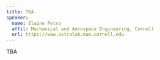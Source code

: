 ```yaml
---
title: TBA
speaker:
  name: Elaine Petro
  affil: Mechanical and Aerospace Engineering, Cornell
  url: https://www.astralab.mae.cornell.edu
---
```


TBA

